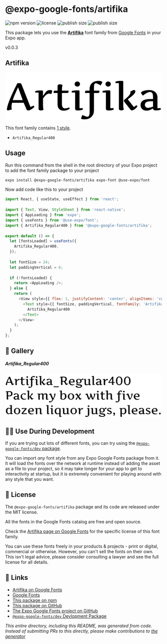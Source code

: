 # @expo-google-fonts/artifika

![npm version](https://flat.badgen.net/npm/v/@expo-google-fonts/artifika)
![license](https://flat.badgen.net/github/license/expo/google-fonts)
![publish size](https://flat.badgen.net/packagephobia/install/@expo-google-fonts/artifika)
![publish size](https://flat.badgen.net/packagephobia/publish/@expo-google-fonts/artifika)

This package lets you use the [**Artifika**](https://fonts.google.com/specimen/Artifika) font family from [Google Fonts](https://fonts.google.com/) in your Expo app.

v0.0.3

## Artifika

![Artifika](./font-family.png)

This font family contains [1 style](#-gallery).

- `Artifika_Regular400`

## Usage

Run this command from the shell in the root directory of your Expo project to add the font family package to your project
```sh
expo install @expo-google-fonts/artifika expo-font @use-expo/font
```

Now add code like this to your project
```js
import React, { useState, useEffect } from 'react';

import { Text, View, StyleSheet } from 'react-native';
import { AppLoading } from 'expo';
import { useFonts } from '@use-expo/font';
import { Artifika_Regular400 } from '@expo-google-fonts/artifika';

export default () => {
  let [fontsLoaded] = useFonts({
    Artifika_Regular400,
  });

  let fontSize = 24;
  let paddingVertical = 6;

  if (!fontsLoaded) {
    return <AppLoading />;
  } else {
    return (
      <View style={{ flex: 1, justifyContent: 'center', alignItems: 'center' }}>
        <Text style={{ fontSize, paddingVertical, fontFamily: 'Artifika_Regular400' }}>
          Artifika_Regular400
        </Text>
      </View>
    );
  }
};

```

## 🔡 Gallery

##### Artifika_Regular400
![Artifika_Regular400](./a0d399a0a07f993bcb6bdd075a4e0f6ae155d222d230710b94d48933e8470dbf.ttf.png)


## 👩‍💻 Use During Development

If you are trying out lots of different fonts, you can try using the [`@expo-google-fonts/dev` package](https://github.com/expo/google-fonts/tree/master/font-packages/dev#readme).

You can import *any* font style from any Expo Google Fonts package from it. It will load the fonts
over the network at runtime instead of adding the asset as a file to your project, so it may take longer
for your app to get to interactivity at startup, but it is extremely convenient
for playing around with any style that you want.

## 📖 License

The `@expo-google-fonts/artifika` package and its code are released under the MIT license.

All the fonts in the Google Fonts catalog are free and open source.

Check the [Artifika page on Google Fonts](https://fonts.google.com/specimen/Artifika) for the specific license of this font family.

You can use these fonts freely in your products & projects - print or digital, commercial or otherwise. However, you can't sell the fonts on their own. This isn't legal advice, please consider consulting a lawyer and see the full license for all details.

## 🔗 Links

- [Artifika on Google Fonts](https://fonts.google.com/specimen/Artifika)
- [Google Fonts](https://fonts.google.com/)
- [This package on npm](https://www.npmjs.com/package/@expo-google-fonts/artifika)
- [This package on GitHub](https://github.com/expo/google-fonts/tree/master/font-packages/artifika)
- [The Expo Google Fonts project on GitHub](https://github.com/expo/google-fonts)
- [`@expo-google-fonts/dev` Devlopment Package](https://github.com/expo/google-fonts/tree/master/font-packages/dev)


*This entire directory, including this README, was generated from code. Instead of submitting PRs to this directly, please make contributions to [the generator](https://github.com/expo/google-fonts/tree/master/packages/generator)*
